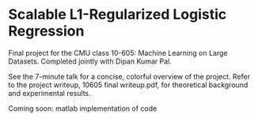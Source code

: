 Scalable L1-Regularized Logistic Regression
===========================================

Final project for the CMU class 10-605: Machine Learning on Large Datasets. Completed jointly with Dipan Kumar Pal. 

See the 7-minute talk for a concise, colorful overview of the project. Refer to the project writeup, 10605 final writeup.pdf, for theoretical background and experimental results.

Coming soon: matlab implementation of code
